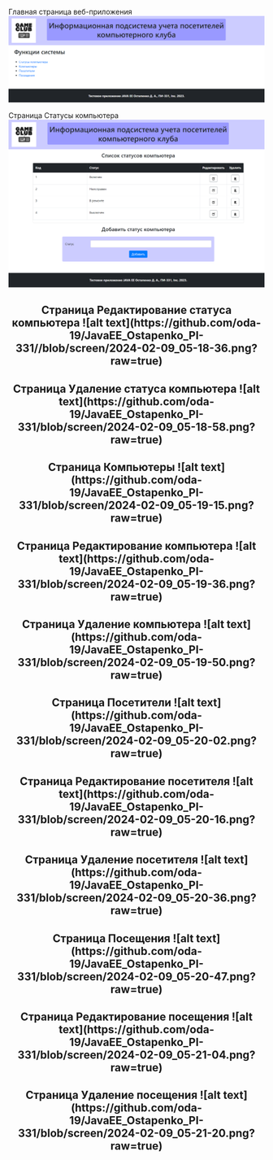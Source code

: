 Главная страница веб-приложения
![alt text](https://github.com/oda-19/JavaEE_Ostapenko_PI-331/blob/screen/glav.png?raw=true)

Страница Статусы компьютера
![alt text](https://github.com/oda-19/JavaEE_Ostapenko_PI-331/blob/screen/2024-02-09_05-17-51.png?raw=true)

<h2 align="center">Страница Редактирование статуса компьютера
![alt text](https://github.com/oda-19/JavaEE_Ostapenko_PI-331//blob/screen/2024-02-09_05-18-36.png?raw=true)

<h2 align="center">Страница Удаление статуса компьютера
![alt text](https://github.com/oda-19/JavaEE_Ostapenko_PI-331/blob/screen/2024-02-09_05-18-58.png?raw=true)

<h2 align="center">Страница Компьютеры
![alt text](https://github.com/oda-19/JavaEE_Ostapenko_PI-331/blob/screen/2024-02-09_05-19-15.png?raw=true)

<h2 align="center">Страница Редактирование компьютера
![alt text](https://github.com/oda-19/JavaEE_Ostapenko_PI-331/blob/screen/2024-02-09_05-19-36.png?raw=true)

<h2 align="center">Страница Удаление компьютера
![alt text](https://github.com/oda-19/JavaEE_Ostapenko_PI-331/blob/screen/2024-02-09_05-19-50.png?raw=true)

<h2 align="center">Страница Посетители
![alt text](https://github.com/oda-19/JavaEE_Ostapenko_PI-331/blob/screen/2024-02-09_05-20-02.png?raw=true)

<h2 align="center">Страница Редактирование посетителя
![alt text](https://github.com/oda-19/JavaEE_Ostapenko_PI-331/blob/screen/2024-02-09_05-20-16.png?raw=true)

<h2 align="center">Страница Удаление посетителя
![alt text](https://github.com/oda-19/JavaEE_Ostapenko_PI-331/blob/screen/2024-02-09_05-20-36.png?raw=true)

<h2 align="center">Страница Посещения
![alt text](https://github.com/oda-19/JavaEE_Ostapenko_PI-331/blob/screen/2024-02-09_05-20-47.png?raw=true)

<h2 align="center">Страница Редактирование посещения
![alt text](https://github.com/oda-19/JavaEE_Ostapenko_PI-331/blob/screen/2024-02-09_05-21-04.png?raw=true)

<h2 align="center">Страница Удаление посещения
![alt text](https://github.com/oda-19/JavaEE_Ostapenko_PI-331/blob/screen/2024-02-09_05-21-20.png?raw=true)
